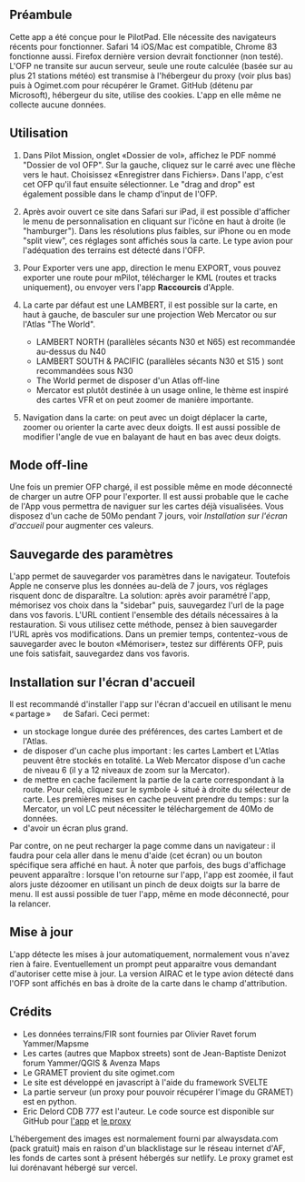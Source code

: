 ## Préambule

Cette app a été conçue pour le PilotPad. Elle nécessite des navigateurs récents pour fonctionner. Safari 14 iOS/Mac est compatible, Chrome 83 fonctionne aussi. Firefox dernière version devrait fonctionner (non testé).
L'OFP ne transite sur aucun serveur, seule une route calculée (basée sur au plus 21 stations météo) est transmise à l'hébergeur du proxy (voir plus bas) puis à Ogimet.com pour récupérer le Gramet. GitHub (détenu par Microsoft), hébergeur du site, utilise des cookies. L'app en elle même ne collecte aucune données.

## Utilisation

1. Dans Pilot Mission, onglet «Dossier de vol», affichez le PDF nommé "Dossier de vol OFP". Sur la gauche, cliquez sur le carré avec une flèche vers le haut. Choisissez «Enregistrer dans Fichiers». Dans l'app, c'est cet OFP qu'il faut ensuite sélectionner. Le "drag and drop" est également possible dans le champ d'input de l'OFP.

2. Après avoir ouvert ce site dans Safari sur iPad, il est possible d'afficher le menu de personnalisation en cliquant sur  l'icône en haut à droite (le "hamburger"). Dans les résolutions plus faibles, sur iPhone ou en mode "split view", ces réglages sont affichés sous la carte. Le type avion pour l'adéquation des terrains est détecté dans l'OFP.

3. Pour Exporter vers une app, direction le menu EXPORT, vous pouvez exporter une route pour mPilot, télécharger le KML (routes et tracks uniquement), ou envoyer vers l'app **Raccourcis** d'Apple.

4. La carte par défaut est une LAMBERT, il est possible sur la carte, en haut à gauche, de basculer sur une projection Web Mercator ou sur l'Atlas "The World".
    - LAMBERT NORTH (parallèles sécants N30 et N65) est recommandée au-dessus du N40
    - LAMBERT SOUTH & PACIFIC (parallèles sécants N30 et S15 ) sont recommandées sous N30
    - The World permet de disposer d'un Atlas off-line
    - Mercator est plutôt destinée à un usage online, le thème est inspiré des cartes VFR et on peut zoomer de manière importante.


5. Navigation dans la carte: on peut avec un doigt déplacer la carte, zoomer ou orienter la carte avec deux doigts. Il est aussi possible de modifier l'angle de vue en balayant de haut en bas avec deux doigts.

## Mode off-line

Une fois un premier OFP chargé, il est possible même en mode déconnecté de charger un autre OFP pour l'exporter. Il est aussi probable que le cache de l'App vous permettra de naviguer sur les cartes déjà visualisées. Vous disposez d'un cache de 50Mo pendant 7 jours, voir _Installation sur l'écran d'accueil_ pour augmenter ces valeurs.

## Sauvegarde des paramètres

L'app permet de sauvegarder vos paramètres dans le navigateur. Toutefois Apple ne conserve plus les données au-delà
de 7 jours, vos réglages risquent donc de disparaître. La solution: après avoir paramétré l'app, mémorisez vos choix dans la "sidebar" puis, sauvegardez l'url de la page dans vos favoris.
L'URL contient l'ensemble des détails nécessaires à la restauration. Si vous utilisez cette méthode, pensez à bien 
sauvegarder l'URL après vos modifications. Dans un premier temps, contentez-vous de sauvegarder avec le bouton «Mémoriser»,
testez sur différents OFP, puis une fois satisfait, sauvegardez dans vos favoris.

## Installation sur l'écran d'accueil

Il est recommandé d'installer l'app sur l'écran d'accueil en utilisant le menu «&#8239;partage&#8239;» <svg style="width: 1em; display: inline-block; height: 1em; vertical-align: bottom;"><use xlink:href="#share"/></svg> de Safari. Ceci permet:

- un stockage longue durée des préférences, des cartes Lambert et de l'Atlas.
- de disposer d'un cache plus important&#8239;: les cartes Lambert et L'Atlas peuvent être stockés en totalité. La Web Mercator dispose d'un cache de niveau 6 (il y a 12 niveaux de zoom sur la Mercator).
- de mettre en cache facilement la partie de la carte correspondant à la route. Pour celà, cliquez sur le symbole ↓ situé à droite du sélecteur de carte. Les premières mises en cache peuvent prendre du temps&#8239;: sur la Mercator, un vol LC peut nécessiter le téléchargement de 40Mo de données.
- d'avoir un écran plus grand.

Par contre, on ne peut recharger la page comme dans un navigateur&#8239;: il faudra pour cela aller dans le menu d'aide (cet écran) ou un bouton spécifique sera affiché en haut.
À noter que parfois, des bugs d'affichage peuvent apparaître&#8239;:  lorsque l'on retourne sur l'app, l'app est zoomée, il faut alors juste dézoomer en utilisant un pinch de deux doigts sur la barre de menu. Il est aussi possible de tuer l'app,  même en mode déconnecté, pour la relancer.

## Mise à jour

L'app détecte les mises à jour automatiquement, normalement vous n'avez rien à faire. Eventuellement un prompt peut 
apparaitre vous demandant d'autoriser cette mise à jour. La version AIRAC et le type avion détecté dans l'OFP sont affichés en bas à droite de la carte dans le champ d'attribution.

## Crédits

- Les données terrains/FIR sont fournies par Olivier Ravet forum Yammer/Mapsme
- Les cartes (autres que Mapbox streets) sont de Jean-Baptiste Denizot forum Yammer/QGIS & Avenza Maps
- Le GRAMET provient du site ogimet.com
- Le site est développé en javascript à l'aide du framework SVELTE
- La partie serveur (un proxy pour pouvoir récupérer l'image du GRAMET) est en python.
- Eric Delord CDB 777 est l'auteur. Le code source est disponible sur GitHub pour [l'app](https://github.com/flyingeek/lido-online) et [le proxy](https://github.com/flyingeek/ofp2map-gramet)

L'hébergement des images est normalement fourni par alwaysdata.com (pack gratuit) mais en raison d'un blacklistage sur le réseau internet d'AF, les fonds de cartes sont à présent hébergés sur netlify. Le proxy gramet est lui dorénavant hébergé sur vercel.


